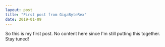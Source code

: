 ```yaml
---
layout: post
title: "First post from GigaByteRex"
date: 2019-01-09
---
```


So this is my first post. No content here since I'm still putting this together. Stay tuned!